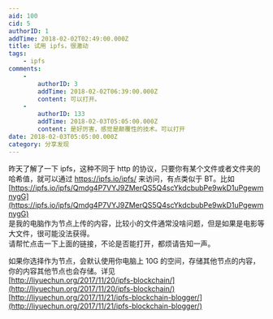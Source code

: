 ```yaml
---
aid: 100
cid: 5
authorID: 1
addTime: 2018-02-02T02:49:00.000Z
title: 试用 ipfs，很激动
tags:
    - ipfs
comments:
    -
        authorID: 3
        addTime: 2018-02-02T06:39:00.000Z
        content: 可以打开。
    -
        authorID: 133
        addTime: 2018-02-03T05:05:00.000Z
        content: 是好厉害，感觉是颠覆性的技术。可以打开
date: 2018-02-03T05:05:00.000Z
category: 分享发现
---
```


昨天了解了一下 ipfs，这种不同于 http 的协议，只要你有某个文件或者文件夹的哈希值，就可以通过 [https://ipfs.io/ipfs/<hash>](https://ipfs.io/ipfs/<hash>) 来访问，有点类似于 BT。比如  
[https://ipfs.io/ipfs/Qmdg4P7VYJ9ZMerQS5Q4scYkdcbubPe9wkD1uPgewmnygG](https://ipfs.io/ipfs/Qmdg4P7VYJ9ZMerQS5Q4scYkdcbubPe9wkD1uPgewmnygG)  
是我的电脑作为节点上传的内容，比较小的文件通常没啥问题，但是如果是电影等大文件，很可能没法获得。  
请帮忙点击一下上面的链接，不论是否能打开，都烦请告知一声。

如果你选择作为节点，会默认使用你电脑上 10G 的空间，存储其他节点的内容，你的内容其他节点也会存储。详见  
[http://liyuechun.org/2017/11/20/ipfs-blockchain/](http://liyuechun.org/2017/11/20/ipfs-blockchain/)  
[http://liyuechun.org/2017/11/21/ipfs-blockchain-blogger/](http://liyuechun.org/2017/11/21/ipfs-blockchain-blogger/)
